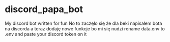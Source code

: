 # discord_papa_bot
My discord bot written for fun
No to zaczęło się że dla beki napisałem bota na discorda a teraz dodaję nowe funkcje bo mi się nudzi
rename data.env to .env and paste your discord token on it
